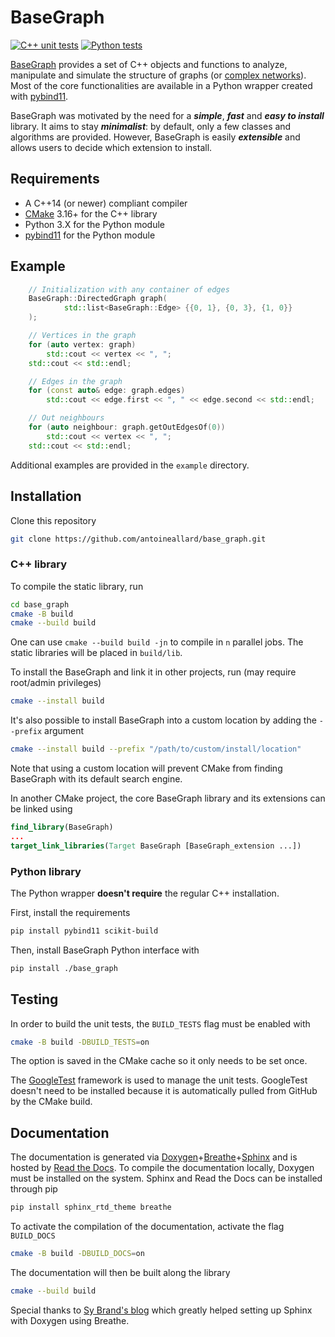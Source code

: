 # BaseGraph

[![C++ unit tests](https://github.com/antoineallard/base_graph/actions/workflows/cpp_unit_tests.yml/badge.svg)](https://github.com/antoineallard/base_graph/actions/workflows/cpp_unit_tests.yml)
[![Python tests](https://github.com/antoineallard/base_graph/actions/workflows/compare_networkx.yml/badge.svg)](https://github.com/antoineallard/base_graph/actions/workflows/compare_networkx.yml)


[BaseGraph] provides a set of C++ objects and functions to analyze, manipulate and simulate the structure of graphs (or [complex networks]). Most of the core functionalities are available in a Python wrapper created with [pybind11].

BaseGraph was motivated by the need for a *__simple__*, *__fast__* and *__easy to install__* library. It aims to stay *__minimalist__*: by default, only a few classes and algorithms are provided. However, BaseGraph is easily *__extensible__* and allows users to decide which extension to install.

## Requirements

  * A C++14 (or newer) compliant compiler
  * [CMake] 3.16+ for the C++ library
  * Python 3.X for the Python module
  * [pybind11] for the Python module


## Example

```C++
    // Initialization with any container of edges
    BaseGraph::DirectedGraph graph(
            std::list<BaseGraph::Edge> {{0, 1}, {0, 3}, {1, 0}}
    );

    // Vertices in the graph
    for (auto vertex: graph)
        std::cout << vertex << ", ";
    std::cout << std::endl;

    // Edges in the graph
    for (const auto& edge: graph.edges)
        std::cout << edge.first << ", " << edge.second << std::endl;

    // Out neighbours
    for (auto neighbour: graph.getOutEdgesOf(0))
        std::cout << vertex << ", ";
    std::cout << std::endl;
```
Additional examples are provided in the ``example`` directory.


## Installation
Clone this repository
```sh
git clone https://github.com/antoineallard/base_graph.git
```

### C++ library
To compile the static library, run
```sh
cd base_graph
cmake -B build
cmake --build build
```
One can use `cmake --build build -jn` to compile in `n` parallel jobs. The static libraries will be placed in `build/lib`.

To install the BaseGraph and link it in other projects, run (may require root/admin privileges)
```sh
cmake --install build
```
It's also possible to install BaseGraph into a custom location by adding the `--prefix` argument
```sh
cmake --install build --prefix "/path/to/custom/install/location"
```
Note that using a custom location will prevent CMake from finding BaseGraph with its default search engine.

In another CMake project, the core BaseGraph library and its extensions can be linked using
```cmake
find_library(BaseGraph)
...
target_link_libraries(Target BaseGraph [BaseGraph_extension ...])
```

### Python library

The Python wrapper __doesn't require__ the regular C++ installation.

First, install the requirements
```sh
pip install pybind11 scikit-build
```
Then, install BaseGraph Python interface with
```sh
pip install ./base_graph
```

## Testing
In order to build the unit tests, the `BUILD_TESTS` flag must be enabled with
```sh
cmake -B build -DBUILD_TESTS=on
```
The option is saved in the CMake cache so it only needs to be set once.

The [GoogleTest] framework is used to manage the unit tests. GoogleTest doesn't need to be installed because it is automatically pulled from GitHub by the CMake build.

## Documentation

The documentation is generated via [Doxygen]+[Breathe]+[Sphinx] and is hosted by [Read the Docs]. To compile the documentation locally, Doxygen must be installed on the system. Sphinx and Read the Docs can be installed through pip
```sh
pip install sphinx_rtd_theme breathe
```
To activate the compilation of the documentation, activate the flag `BUILD_DOCS`
```sh
cmake -B build -DBUILD_DOCS=on
```
The documentation will then be built along the library
```sh
cmake --build build
```

Special thanks to [Sy Brand's blog] which greatly helped setting up Sphinx with Doxygen using Breathe.


[BaseGraph]:        https://base-graph.readthedocs.io/en/latest/
[complex networks]: https://en.wikipedia.org/wiki/Complex_network
[pybind11]:         https://github.com/pybind/pybind11
[CMake]:            https://cmake.org
[STL]:              https://en.cppreference.com/w
[GoogleTest]:       https://github.com/google/googletest
[Doxygen]:          https://doxygen.nl/
[Sphinx]:           https://www.sphinx-doc.org/en/master/
[Breathe]:          https://breathe.readthedocs.io/en/latest/
[Read the Docs]:    https://readthedocs.org/
[Sy Brand's blog]:  https://devblogs.microsoft.com/cppblog/clear-functional-c-documentation-with-sphinx-breathe-doxygen-cmake
